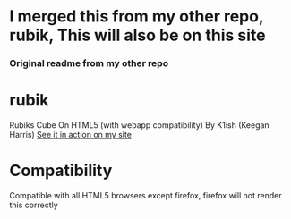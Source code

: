# I merged this from my other repo, rubik, This will also be on this site

### Original readme from my other repo

# rubik
Rubiks Cube On HTML5 (with webapp compatibility)
By K1ish (Keegan Harris)
[See it in action on my site](http://rub.k1i.me)
# Compatibility
Compatible with all HTML5 browsers except firefox, firefox will not render this correctly
